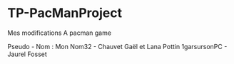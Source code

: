 # TP-PacManProject
Mes modifications
A pacman game

Pseudo - Nom :
Mon Nom32 - Chauvet Gaël et Lana Pottin
1garsursonPC - Jaurel Fosset
